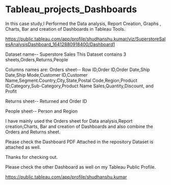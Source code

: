 # Tableau_projects_Dashboards

In this case study,I Performed the Data analysis, Report Creation, Graphs , Charts, Bar and creation of Dashboards in Tableau Tools.

https://public.tableau.com/app/profile/shudhanshu.kumar/viz/SuperstoreSalesAnalysisDashboard_16412880918400/Dashboard1

Dataset name-- Superstore Sales
This Dataset contains 3 sheets,Orders,Returns,People

Columns names are: Orders sheet-- Row ID,Order ID,Order Date,Ship Date,Ship Mode,Customer ID,Customer Name,Segment.Country,City,State,Postal Code,Region,Product ID,Category,Sub-Category,Product Name Sales,Quantity,Discount, and Profit

Returns sheet-- Returned and Order ID 

People sheet-- Person and Region

I have mainly used the Orders sheet for Data analysis,Report creation,Charts, Bar and creation of Dashboards and also combine the Orders and Returns sheet.

Please check the Dashboard PDF Attached in the repository Dataset is attached as well.

Thanks for checking out.

Please check the other Dashboard as well on my Tableau Public Profile.

https://public.tableau.com/app/profile/shudhanshu.kumar
